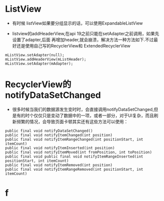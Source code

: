 # ListView

- 有时候 listView如果要分组显示的话，可以使用ExpandableListView

- listview的addHeaderView,在api 19之前只能在setAdapter之前调用，如果先设置了adapter,后面
再增加header,就会崩溃，解决方法一种方法如下.不过最好还是使用自己写的RecyclerView和
ExtendedRecyclerView
```
mListView.setAdapter(null);
mListView.addHeaderView(mListHeader);
mListView.setAdapter(mAdapter);
```

# RecyclerView的notifyDataSetChanged

- 很多时候当我们的数据源发生变时时，会直接调用notifyDataSetChanged,但是有的时个仅仅只是变动了数据中的一项，或者一部分，对于UI复杂，而且刷新频繁的情况，会导致页面卡顿其实还有这些方法可以使用：
```
public final void notifyDataSetChanged()
public final void notifyItemChanged(int position)
public final void notifyItemRangeChanged(int positionStart, int itemCount)
public final void notifyItemInserted(int position)
public final void notifyItemMoved(int fromPosition, int toPosition)
public final void public final void notifyItemRangeInserted(int positionStart, int itemCount)
public final void notifyItemRemoved(int position)
public final void notifyItemRangeRemoved(int positionStart, int itemCount)
```

# f
